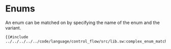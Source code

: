 # Enums

An enum can be matched on by specifying the name of the enum and the variant.

```sway
{{#include ../../../../../code/language/control_flow/src/lib.sw:complex_enum_match}}
```
